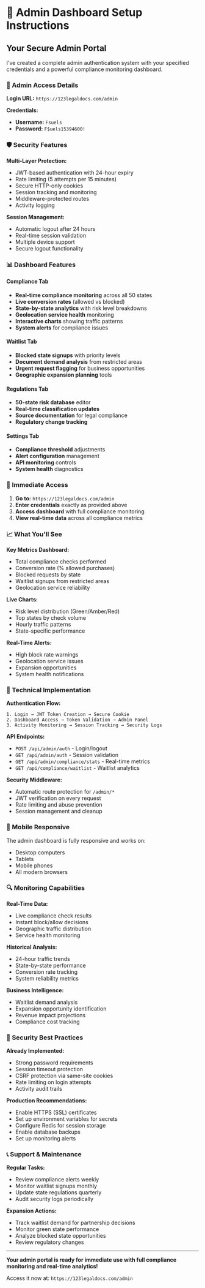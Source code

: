 # 🔐 Admin Dashboard Setup Instructions

## Your Secure Admin Portal

I've created a complete admin authentication system with your specified credentials and a powerful compliance monitoring dashboard.

### 🔑 Admin Access Details

**Login URL:** `https://123legaldocs.com/admin`

**Credentials:**

- **Username:** `Fsuels`
- **Password:** `F$uels15394600!`

### 🛡️ Security Features

**Multi-Layer Protection:**

- JWT-based authentication with 24-hour expiry
- Rate limiting (5 attempts per 15 minutes)
- Secure HTTP-only cookies
- Session tracking and monitoring
- Middleware-protected routes
- Activity logging

**Session Management:**

- Automatic logout after 24 hours
- Real-time session validation
- Multiple device support
- Secure logout functionality

### 📊 Dashboard Features

#### **Compliance Tab**

- **Real-time compliance monitoring** across all 50 states
- **Live conversion rates** (allowed vs blocked)
- **State-by-state analytics** with risk level breakdowns
- **Geolocation service health** monitoring
- **Interactive charts** showing traffic patterns
- **System alerts** for compliance issues

#### **Waitlist Tab**

- **Blocked state signups** with priority levels
- **Document demand analysis** from restricted areas
- **Urgent request flagging** for business opportunities
- **Geographic expansion planning** tools

#### **Regulations Tab**

- **50-state risk database** editor
- **Real-time classification updates**
- **Source documentation** for legal compliance
- **Regulatory change tracking**

#### **Settings Tab**

- **Compliance threshold** adjustments
- **Alert configuration** management
- **API monitoring** controls
- **System health** diagnostics

### 🚀 Immediate Access

1. **Go to:** `https://123legaldocs.com/admin`
2. **Enter credentials** exactly as provided above
3. **Access dashboard** with full compliance monitoring
4. **View real-time data** across all compliance metrics

### 📈 What You'll See

**Key Metrics Dashboard:**

- Total compliance checks performed
- Conversion rate (% allowed purchases)
- Blocked requests by state
- Waitlist signups from restricted areas
- Geolocation service reliability

**Live Charts:**

- Risk level distribution (Green/Amber/Red)
- Top states by check volume
- Hourly traffic patterns
- State-specific performance

**Real-Time Alerts:**

- High block rate warnings
- Geolocation service issues
- Expansion opportunities
- System health notifications

### 🔧 Technical Implementation

**Authentication Flow:**

```
1. Login → JWT Token Creation → Secure Cookie
2. Dashboard Access → Token Validation → Admin Panel
3. Activity Monitoring → Session Tracking → Security Logs
```

**API Endpoints:**

- `POST /api/admin/auth` - Login/logout
- `GET /api/admin/auth` - Session validation
- `GET /api/admin/compliance/stats` - Real-time metrics
- `GET /api/compliance/waitlist` - Waitlist analytics

**Security Middleware:**

- Automatic route protection for `/admin/*`
- JWT verification on every request
- Rate limiting and abuse prevention
- Session management and cleanup

### 📱 Mobile Responsive

The admin dashboard is fully responsive and works on:

- Desktop computers
- Tablets
- Mobile phones
- All modern browsers

### 🔍 Monitoring Capabilities

**Real-Time Data:**

- Live compliance check results
- Instant block/allow decisions
- Geographic traffic distribution
- Service health monitoring

**Historical Analysis:**

- 24-hour traffic trends
- State-by-state performance
- Conversion rate tracking
- System reliability metrics

**Business Intelligence:**

- Waitlist demand analysis
- Expansion opportunity identification
- Revenue impact projections
- Compliance cost tracking

### 🚨 Security Best Practices

**Already Implemented:**

- Strong password requirements
- Session timeout protection
- CSRF protection via same-site cookies
- Rate limiting on login attempts
- Activity audit trails

**Production Recommendations:**

- Enable HTTPS (SSL) certificates
- Set up environment variables for secrets
- Configure Redis for session storage
- Enable database backups
- Set up monitoring alerts

### 📞 Support & Maintenance

**Regular Tasks:**

- Review compliance alerts weekly
- Monitor waitlist signups monthly
- Update state regulations quarterly
- Audit security logs periodically

**Expansion Actions:**

- Track waitlist demand for partnership decisions
- Monitor green state performance
- Analyze blocked state opportunities
- Review regulatory changes

---

**Your admin portal is ready for immediate use with full compliance monitoring and real-time analytics!**

Access it now at: `https://123legaldocs.com/admin`
